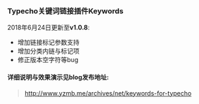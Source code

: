 ### Typecho关键词链接插件Keywords
2018年6月24日更新至**v1.0.8**: 
- 增加链接标记参数支持
- 增加分类内链与标记项
- 修正版本空字符等bug

#### 详细说明与效果演示见blog发布地址: 
 > http://www.yzmb.me/archives/net/keywords-for-typecho
